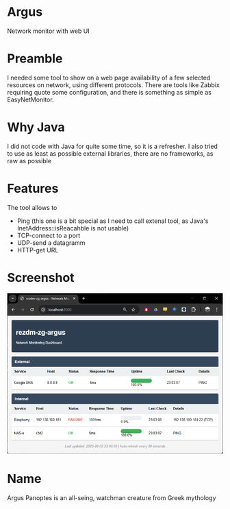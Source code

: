 # Argus
Network monitor with web UI

# Preamble
I needed some tool to show on a web page availability of a few selected resources on network, using different protocols. There are tools like Zabbix requiring quote some configuration, and there is something as simple as EasyNetMonitor. 

# Why Java
I did not code with Java for quite some time, so it is a refresher. I also tried to use as least as possible external libraries, there are no frameworks, as raw as possible

# Features
The tool allows to
- Ping (this one is a bit special as I need to call extenal tool, as Java's InetAddress::isReacahble is not usable)
- TCP-connect to a port
- UDP-send a datagramm
- HTTP-get URL

# Screenshot
![alt text](argus-screenshot.png)

# Name
Argus Panoptes is an all-seing, watchman creature from Greek mythology
